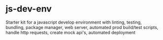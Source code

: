 # js-dev-env
Starter kit for a javascript develop environment with linting, testing, bundling, package manager, web server, automated prod build/test scripts, handle http requests, create mock api's, automated deployment
